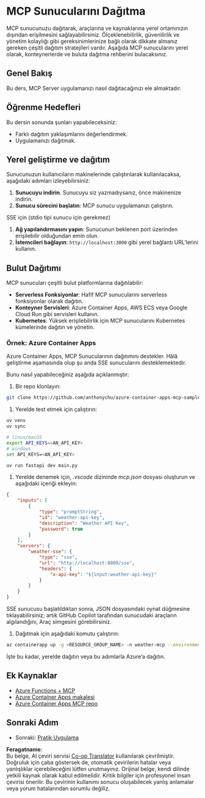 <!--
CO_OP_TRANSLATOR_METADATA:
{
  "original_hash": "1d9dc83260576b76f272d330ed93c51f",
  "translation_date": "2025-07-13T22:08:39+00:00",
  "source_file": "03-GettingStarted/09-deployment/README.md",
  "language_code": "tr"
}
-->
# MCP Sunucularını Dağıtma

MCP sunucunuzu dağıtarak, araçlarına ve kaynaklarına yerel ortamınızın dışından erişilmesini sağlayabilirsiniz. Ölçeklenebilirlik, güvenilirlik ve yönetim kolaylığı gibi gereksinimlerinize bağlı olarak dikkate almanız gereken çeşitli dağıtım stratejileri vardır. Aşağıda MCP sunucularını yerel olarak, konteynerlerde ve buluta dağıtma rehberini bulacaksınız.

## Genel Bakış

Bu ders, MCP Server uygulamanızı nasıl dağıtacağınızı ele almaktadır.

## Öğrenme Hedefleri

Bu dersin sonunda şunları yapabileceksiniz:

- Farklı dağıtım yaklaşımlarını değerlendirmek.
- Uygulamanızı dağıtmak.

## Yerel geliştirme ve dağıtım

Sunucunuzun kullanıcıların makinelerinde çalıştırılarak kullanılacaksa, aşağıdaki adımları izleyebilirsiniz:

1. **Sunucuyu indirin**. Sunucuyu siz yazmadıysanız, önce makinenize indirin.  
1. **Sunucu sürecini başlatın**: MCP sunucu uygulamanızı çalıştırın.

SSE için (stdio tipi sunucu için gerekmez)

1. **Ağ yapılandırmasını yapın**: Sunucunun beklenen port üzerinden erişilebilir olduğundan emin olun.  
1. **İstemcileri bağlayın**: `http://localhost:3000` gibi yerel bağlantı URL’lerini kullanın.

## Bulut Dağıtımı

MCP sunucuları çeşitli bulut platformlarına dağıtılabilir:

- **Serverless Fonksiyonlar**: Hafif MCP sunucularını serverless fonksiyonlar olarak dağıtın.  
- **Konteyner Servisleri**: Azure Container Apps, AWS ECS veya Google Cloud Run gibi servisleri kullanın.  
- **Kubernetes**: Yüksek erişilebilirlik için MCP sunucularını Kubernetes kümelerinde dağıtın ve yönetin.

### Örnek: Azure Container Apps

Azure Container Apps, MCP Sunucularının dağıtımını destekler. Hâlâ geliştirme aşamasında olup şu anda SSE sunucularını desteklemektedir.

Bunu nasıl yapabileceğiniz aşağıda açıklanmıştır:

1. Bir repo klonlayın:

  ```sh
  git clone https://github.com/anthonychu/azure-container-apps-mcp-sample.git
  ```

1. Yerelde test etmek için çalıştırın:

  ```sh
  uv venv
  uv sync

  # linux/macOS
  export API_KEYS=<AN_API_KEY>
  # windows
  set API_KEYS=<AN_API_KEY>

  uv run fastapi dev main.py
  ```

1. Yerelde denemek için, *.vscode* dizininde *mcp.json* dosyası oluşturun ve aşağıdaki içeriği ekleyin:

  ```json
  {
      "inputs": [
          {
              "type": "promptString",
              "id": "weather-api-key",
              "description": "Weather API Key",
              "password": true
          }
      ],
      "servers": {
          "weather-sse": {
              "type": "sse",
              "url": "http://localhost:8000/sse",
              "headers": {
                  "x-api-key": "${input:weather-api-key}"
              }
          }
      }
  }
  ```

  SSE sunucusu başlatıldıktan sonra, JSON dosyasındaki oynat düğmesine tıklayabilirsiniz; artık GitHub Copilot tarafından sunucudaki araçların algılandığını, Araç simgesini görebilirsiniz.

1. Dağıtmak için aşağıdaki komutu çalıştırın:

  ```sh
  az containerapp up -g <RESOURCE_GROUP_NAME> -n weather-mcp --environment mcp -l westus --env-vars API_KEYS=<AN_API_KEY> --source .
  ```

İşte bu kadar, yerelde dağıtın veya bu adımlarla Azure’a dağıtın.

## Ek Kaynaklar

- [Azure Functions + MCP](https://learn.microsoft.com/en-us/samples/azure-samples/remote-mcp-functions-dotnet/remote-mcp-functions-dotnet/)  
- [Azure Container Apps makalesi](https://techcommunity.microsoft.com/blog/appsonazureblog/host-remote-mcp-servers-in-azure-container-apps/4403550)  
- [Azure Container Apps MCP repo](https://github.com/anthonychu/azure-container-apps-mcp-sample)  

## Sonraki Adım

- Sonraki: [Pratik Uygulama](../../04-PracticalImplementation/README.md)

**Feragatname**:  
Bu belge, AI çeviri servisi [Co-op Translator](https://github.com/Azure/co-op-translator) kullanılarak çevrilmiştir. Doğruluk için çaba göstersek de, otomatik çevirilerin hatalar veya yanlışlıklar içerebileceğini lütfen unutmayınız. Orijinal belge, kendi dilinde yetkili kaynak olarak kabul edilmelidir. Kritik bilgiler için profesyonel insan çevirisi önerilir. Bu çevirinin kullanımı sonucu oluşabilecek yanlış anlamalar veya yorum hatalarından sorumlu değiliz.